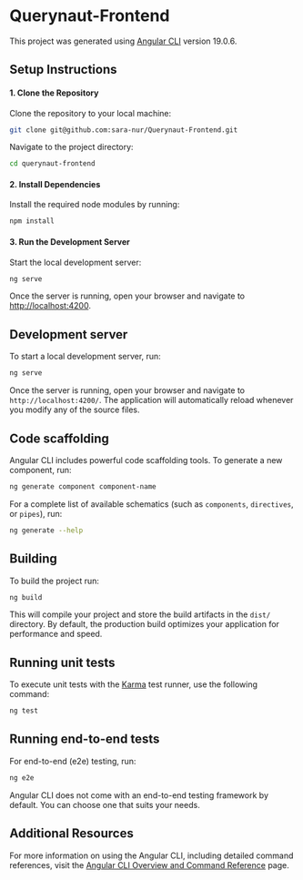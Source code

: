 # Querynaut-Frontend

This project was generated using [Angular CLI](https://github.com/angular/angular-cli) version 19.0.6.

## Setup Instructions

#### 1. Clone the Repository

Clone the repository to your local machine:

```bash
git clone git@github.com:sara-nur/Querynaut-Frontend.git
```

Navigate to the project directory:

```bash
cd querynaut-frontend
```

#### 2. Install Dependencies

Install the required node modules by running:

```bash
npm install
```

#### 3. Run the Development Server

Start the local development server:

```bash
ng serve
```

Once the server is running, open your browser and navigate to [http://localhost:4200](http://localhost:4200/). 

## Development server

To start a local development server, run:

```bash
ng serve
```

Once the server is running, open your browser and navigate to `http://localhost:4200/`. The application will automatically reload whenever you modify any of the source files.

## Code scaffolding

Angular CLI includes powerful code scaffolding tools. To generate a new component, run:

```bash
ng generate component component-name
```

For a complete list of available schematics (such as `components`, `directives`, or `pipes`), run:

```bash
ng generate --help
```

## Building

To build the project run:

```bash
ng build
```

This will compile your project and store the build artifacts in the `dist/` directory. By default, the production build optimizes your application for performance and speed.

## Running unit tests

To execute unit tests with the [Karma](https://karma-runner.github.io) test runner, use the following command:

```bash
ng test
```

## Running end-to-end tests

For end-to-end (e2e) testing, run:

```bash
ng e2e
```

Angular CLI does not come with an end-to-end testing framework by default. You can choose one that suits your needs.

## Additional Resources

For more information on using the Angular CLI, including detailed command references, visit the [Angular CLI Overview and Command Reference](https://angular.dev/tools/cli) page.
